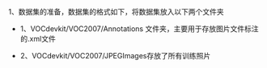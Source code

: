 1、数据集的准备，数据集的格式如下，将数据集放入以下两个文件夹

  * 1、VOCdevkit/VOC2007/Annotations 文件夹，主要用于存放图片文件标注的.xml文件
  
  * 2、VOCdevkit/VOC2007/JPEGImages存放了所有训练照片


    
    


